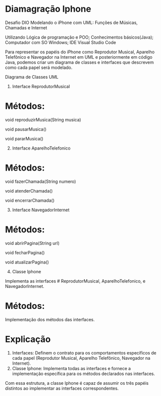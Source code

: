 # Diamagração Iphone

Desafio DIO Modelando o iPhone com UML: Funções de Músicas, Chamadas e Internet

Utilizando Lógica de programação e POO;  Conhecimentos básicos(Java);  Computador com SO Windows;  IDE Visual Studio Code

Para representar os papéis do iPhone como Reprodutor Musical, Aparelho Telefônico e Navegador na Internet em UML e posteriormente em código Java, podemos criar um diagrama de classes e interfaces que descrevem como cada papel será modelado.

Diagrama de Classes UML

1. Interface ReprodutorMusical
# Métodos:
void reproduzirMusica(String musica) 

void pausarMusica() 

void pararMusica()


2. Interface AparelhoTelefonico
# Métodos:
void fazerChamada(String numero) 

void atenderChamada() 

void encerrarChamada() 


3. Interface NavegadorInternet
# Métodos:
void abrirPagina(String url) 

void fecharPagina()

void atualizarPagina()

4. Classe Iphone

Implementa as interfaces # ReprodutorMusical, AparelhoTelefonico, e NavegadorInternet.

# Métodos:
Implementação dos métodos das interfaces.

# Explicação

1. Interfaces: Definem o contrato para os comportamentos específicos de cada papel (Reprodutor Musical, Aparelho Telefônico, Navegador na Internet).
2. Classe Iphone: Implementa todas as interfaces e fornece a implementação específica para os métodos declarados nas interfaces.


Com essa estrutura, a classe Iphone é capaz de assumir os três papéis distintos ao implementar as interfaces correspondentes.
